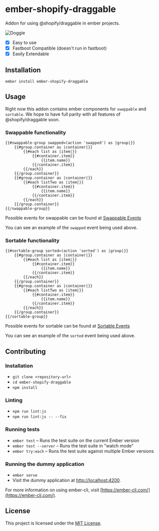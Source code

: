 ember-shopify-draggable
==============================================================================

Addon for using @shopify/draggable in ember projects.

![Doggie](https://media1.tenor.com/images/237857b4502f6d15cccbd58c5ca05257/tenor.gif?itemid=3501646)


- [X] Easy to use 
- [X] Fastboot Compatible (doesn't run in fastboot)
- [X] Easily Extendable

Installation
------------------------------------------------------------------------------

```
ember install ember-shopify-draggable
```


Usage
------------------------------------------------------------------------------

Right now this addon contains ember components for `swappable` and `sortable`. We hope to have full parity with all features of @shopify/draggable soon.

### Swappable functionality
```
{{#swappable-group swapped=(action 'swapped') as |group|}}
    {{#group.container as |container|}}
        {{#each list as |item|}}
            {{#container.item}}
                {{item.name}}
            {{/container.item}}
        {{/each}}
    {{/group.container}}
    {{#group.container as |container|}}
        {{#each listTwo as |item|}}
            {{#container.item}}
                {{item.name}}
            {{/container.item}}
        {{/each}}
    {{/group.container}}
{{/swappable-group}}
```

Possible events for swappable can be found at [Swappable Events](https://shopify.github.io/draggable/docs/identifiers.html#swappable-swappableevent)

You can see an example of the `swapped` event being used above.

### Sortable functionality
```
{{#sortable-group sorted=(action 'sorted') as |group|}}
    {{#group.container as |container|}}
        {{#each list as |item|}}
            {{#container.item}}
                {{item.name}}
            {{/container.item}}
        {{/each}}
    {{/group.container}}
    {{#group.container as |container|}}
        {{#each listTwo as |item|}}
            {{#container.item}}
                {{item.name}}
            {{/container.item}}
        {{/each}}
    {{/group.container}}
{{/sortable-group}}
```

Possible events for sortable can be found at [Sortable Events](https://shopify.github.io/draggable/docs/identifiers.html#sortable-sortableevent)

You can see an example of the `sorted` event being used above.

Contributing
------------------------------------------------------------------------------

### Installation

* `git clone <repository-url>`
* `cd ember-shopify-draggable`
* `npm install`

### Linting

* `npm run lint:js`
* `npm run lint:js -- --fix`

### Running tests

* `ember test` – Runs the test suite on the current Ember version
* `ember test --server` – Runs the test suite in "watch mode"
* `ember try:each` – Runs the test suite against multiple Ember versions

### Running the dummy application

* `ember serve`
* Visit the dummy application at [http://localhost:4200](http://localhost:4200).

For more information on using ember-cli, visit [https://ember-cli.com/](https://ember-cli.com/).

License
------------------------------------------------------------------------------

This project is licensed under the [MIT License](LICENSE.md).
